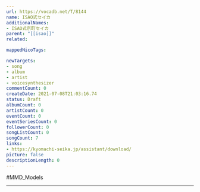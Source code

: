 ```yaml
---
url: https://vocadb.net/T/8144
name: ISAO式セイカ
additionalNames: 
- ISAO式京町セイカ
parent: "[[isao]]"
related:

mappedNicoTags:

newTargets:
- song
- album
- artist
- voicesynthesizer
commentCount: 0
createDate: 2021-07-08T21:03:16.74
status: Draft
albumCount: 0
artistCount: 0
eventCount: 0
eventSeriesCount: 0
followerCount: 0
songListCount: 0
songCount: 7
links: 
- https://kyomachi-seika.jp/assistant/download/
picture: false
descriptionLength: 0
---
```


#MMD_Models



---


